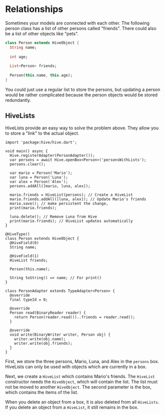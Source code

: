 # Relationships

Sometimes your models are connected with each other. The following person class has a list of other persons called "friends". There could also be a list of other objects like "pets".

```dart
class Person extends HiveObject {
  String name;
  
  int age;
  
  List<Person> friends;
  
  Person(this.name, this.age);
}
```

You could just use a regular list to store the persons, but updating a person would be rather complicated because the person objects would be stored redundantly.

## HiveLists

HiveLists provide an easy way to solve the problem above. They allow you to store a "link" to the actual object.

```dart:dart:500px
import 'package:hive/hive.dart';

void main() async {
  Hive.registerAdapter(PersonAdapter());
  var persons = await Hive.openBox<Person>('personsWithLists');
  persons.clear();
  
  var mario = Person('Mario');
  var luna = Person('Luna');
  var alex = Person('Alex');
  persons.addAll([mario, luna, alex]);
  
  mario.friends = HiveList(persons); // Create a HiveList
  mario.friends.addAll([luna, alex]); // Update Mario's friends
  mario.save(); // make persistent the change,
  print(mario.friends);
  
  luna.delete(); // Remove Luna from Hive
  print(mario.friends); // HiveList updates automatically
}

@HiveType()
class Person extends HiveObject {
  @HiveField(0)
  String name;

  @HiveField(1)
  HiveList friends;

  Person(this.name);

  String toString() => name; // For print()
}

class PersonAdapter extends TypeAdapter<Person> {
  @override
  final typeId = 0;

  @override
  Person read(BinaryReader reader) {
    return Person(reader.read())..friends = reader.read();
  }

  @override
  void write(BinaryWriter writer, Person obj) {
    writer.write(obj.name);
    writer.write(obj.friends);
  }
}
```

First, we store the three persons, Mario, Luna, and Alex in the `persons` box. HiveLists can only be used with objects which are currently in a box.

Next, we create a `HiveList` which contains Mario's friends. The `HiveList` constructor needs the `HiveObject`, which will contain the list. The list must not be moved to another `HiveObject`. The second parameter is the box, which contains the items of the list.

When you delete an object from a box, it is also deleted from all `HiveLists`. If you delete an object from a `HiveList`, it still remains in the box.

